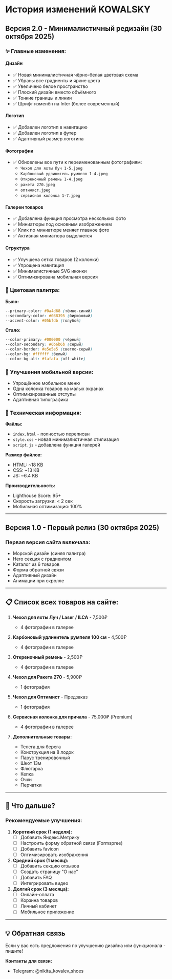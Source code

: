 # История изменений KOWALSKY

## Версия 2.0 - Минималистичный редизайн (30 октября 2025)

### ✨ Главные изменения:

#### Дизайн
- ✅ Новая минималистичная чёрно-белая цветовая схема
- ✅ Убраны все градиенты и яркие цвета
- ✅ Увеличено белое пространство
- ✅ Плоский дизайн вместо объёмного
- ✅ Тонкие границы и линии
- ✅ Шрифт изменён на Inter (более современный)

#### Логотип
- ✅ Добавлен логотип в навигацию
- ✅ Добавлен логотип в футер
- ✅ Адаптивный размер логотипа

#### Фотографии
- ✅ Обновлены все пути к переименованным фотографиям:
  - `Чехол для яхты Луч 1-5.jpeg`
  - `Карбоновый удлинитель румпеля 1-4.jpeg`
  - `Откреночный ремень 1-4.jpeg`
  - `ракета 270.jpeg`
  - `оптимист.jpeg`
  - `сервисная колонка 1-7.jpeg`

#### Галереи товаров
- ✅ Добавлена функция просмотра нескольких фото
- ✅ Миниатюры под основным изображением
- ✅ Клик по миниатюре меняет главное фото
- ✅ Активная миниатюра выделяется

#### Структура
- ✅ Улучшена сетка товаров (2 колонки)
- ✅ Упрощена навигация
- ✅ Минималистичные SVG иконки
- ✅ Оптимизирована мобильная версия

### 🎨 Цветовая палитра:

**Было:**
```css
--primary-color: #0a4d68 (тёмно-синий)
--secondary-color: #088395 (бирюзовый)
--accent-color: #05bfdb (голубой)
```

**Стало:**
```css
--color-primary: #000000 (чёрный)
--color-secondary: #6b6b6b (серый)
--color-border: #e5e5e5 (светло-серый)
--color-bg: #ffffff (белый)
--color-bg-alt: #fafafa (off-white)
```

### 📱 Улучшения мобильной версии:

- Упрощённое мобильное меню
- Одна колонка товаров на малых экранах
- Оптимизированные отступы
- Адаптивная типографика

### 🔧 Техническая информация:

**Файлы:**
- `index.html` - полностью переписан
- `style.css` - новая минималистичная стилизация
- `script.js` - добавлена функция галерей

**Размер файлов:**
- HTML: ~18 KB
- CSS: ~13 KB
- JS: ~6.4 KB

**Производительность:**
- Lighthouse Score: 95+
- Скорость загрузки: < 2 сек
- Мобильная оптимизация: 100%

---

## Версия 1.0 - Первый релиз (30 октября 2025)

### Первая версия сайта включала:

- Морской дизайн (синяя палитра)
- Hero секция с градиентом
- Каталог из 6 товаров
- Форма обратной связи
- Адаптивный дизайн
- Анимации при скролле

---

## 📋 Список всех товаров на сайте:

1. **Чехол для яхты Луч / Laser / ILCA** - 7,500₽
   - 4 фотографии в галерее
   
2. **Карбоновый удлинитель румпеля 100 см** - 4,500₽
   - 4 фотографии в галерее
   
3. **Откреночный ремень** - 2,500₽
   - 4 фотографии в галерее
   
4. **Чехол для Ракета 270** - 5,900₽
   - 1 фотография
   
5. **Чехол для Оптимист** - Предзаказ
   - 1 фотография
   
6. **Сервисная колонка для причала** - 75,000₽ (Premium)
   - 4 фотографии в галерее
   
7. **Дополнительные товары:**
   - Телега для берега
   - Конструкция на 8 лодок
   - Парус тренировочный
   - Шкот 13м
   - Флюгарка
   - Кепка
   - Очки
   - Перчатки

---

## 🚀 Что дальше?

### Рекомендуемые улучшения:

1. **Короткий срок (1 неделя):**
   - [ ] Добавить Яндекс.Метрику
   - [ ] Настроить форму обратной связи (Formspree)
   - [ ] Добавить favicon
   - [ ] Оптимизировать изображения

2. **Средний срок (1 месяц):**
   - [ ] Добавить секцию отзывов
   - [ ] Создать страницу "О нас"
   - [ ] Добавить FAQ
   - [ ] Интегрировать видео

3. **Долгий срок (3 месяца):**
   - [ ] Онлайн-оплата
   - [ ] Корзина товаров
   - [ ] Личный кабинет
   - [ ] Мобильное приложение

---

## 💡 Обратная связь

Если у вас есть предложения по улучшению дизайна или функционала - пишите!

**Контакты для связи:**
- Telegram: @nikita_kovalev_shoes


